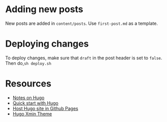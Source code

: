 
# Adding new posts

New posts are added in `content/posts`. Use `first-post.md` as a template.

# Deploying changes

To deploy changes, make sure that `draft` in the post header is set to `false`. Then do,`sh deploy.sh`

# Resources

* [Notes on Hugo](https://github.com/palpen/ProgrammingNotes/blob/master/hugo.md)
* [Quick start with Hugo](https://gohugo.io/getting-started/quick-start/)
* [Host Hugo site in Github Pages](https://gohugo.io/hosting-and-deployment/hosting-on-github/)
* [Hugo Xmin Theme](https://github.com/yihui/hugo-xmin)
